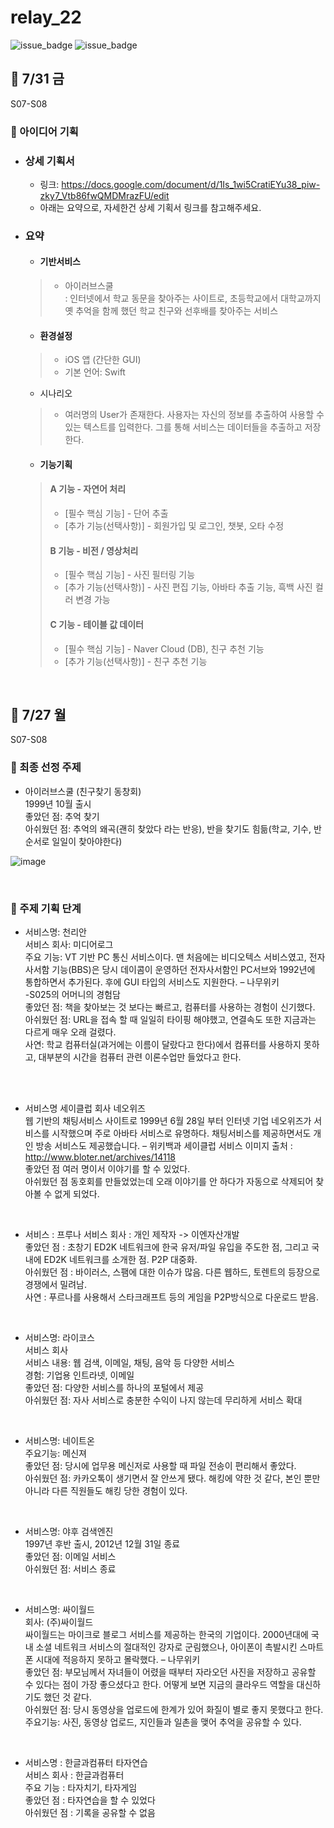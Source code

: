 # relay_22
![issue_badge](https://img.shields.io/badge/Team-relay_22-red?style=flat)
![issue_badge](https://img.shields.io/badge/Ver-Swift5-red?style=flat)

## :date: 7/31 금

S07-S08
### :pushpin: 아이디어 기획

* ### 상세 기획서
   * 링크: https://docs.google.com/document/d/1Is_1wi5CratiEYu38_piw-zky7_Vtb86fwQMDMrazFU/edit </br>
   * 아래는 요약으로, 자세한건 상세 기획서 링크를 참고해주세요. </br>

* ### 요약
   * #### 기반서비스 </br>
   > * 아이러브스쿨 </br>
   > : 인터넷에서 학교 동문을 찾아주는 사이트로, 초등학교에서 대학교까지 옛 추억을 함께 했던 학교 친구와 선후배를 찾아주는 서비스</br> 
   * #### 환경설정 </br>
   > * iOS 앱 (간단한 GUI)</br>
   > * 기본 언어: Swift</br>
   * 시나리오</br>
   > * 여러명의 User가 존재한다. 사용자는 자신의 정보를 추출하여 사용할 수 있는 텍스트를 입력한다. 그를 통해 서비스는 데이터들을 추출하고 저장한다. </br>

   * #### 기능기획 </br>
   > #### A 기능 - 자연어 처리 </br>
   > * [필수 핵심 기능] - 단어 추출 </br>
   > * [추가 기능(선택사항)] - 회원가입 및 로그인, 챗봇, 오타 수정 </br>
   > #### B 기능 - 비전 / 영상처리 </br>
   > * [필수 핵심 기능] - 사진 필터링 기능 </br>
   > * [추가 기능(선택사항)] - 사진 편집 기능, 아바타 추출 기능, 흑백 사진 컬러 변경 가능 </br> 
   > #### C 기능 - 테이블 값 데이터 </br>
   > * [필수 핵심 기능] - Naver Cloud (DB), 친구 추천 기능 </br>
   > * [추가 기능(선택사항)] - 친구 추천 기능 </br> 

</br>

## :date: 7/27 월
S07-S08

### :pushpin: 최종 선정 주제

* 아이러브스쿨 (친구찾기 동창회)</br>
1999년 10월 출시</br>
좋았던 점: 추억 찾기</br>
아쉬웠던 점: 추억의 왜곡(괜히 찾았다 라는 반응), 반을 찾기도 힘듦(학교, 기수, 반 순서로 일일이 찾아야한다)</br>

![image](https://user-images.githubusercontent.com/20080283/89000857-6d5fa900-d333-11ea-8b92-fbed90c4e087.png)

</br>

### :pushpin: 주제 기획 단계

* 서비스명: 천리안 </br>
서비스 회사: 미디어로그</br>
주요 기능: VT 기반 PC 통신 서비스이다. 맨 처음에는 비디오텍스 서비스였고, 전자사서함 기능(BBS)은 당시 데이콤이 운영하던 전자사서함인 PC서브와 1992년에 통합하면서 추가된다. 후에 GUI 타입의 서비스도 지원한다. – 나무위키</br>
-S025의 어머니의 경험담</br>
좋았던 점: 책을 찾아보는 것 보다는 빠르고, 컴퓨터를 사용하는 경험이 신기했다.</br>
아쉬웠던 점: URL을 접속 할 때 일일히 타이핑 해야했고, 연결속도 또한 지금과는 다르게 매우 오래 걸렸다.</br>
사연: 학교 컴퓨터실(과거에는 이름이 달랐다고 한다)에서 컴퓨터를 사용하지 못하고, 대부분의 시간을 컴퓨터 관련 이론수업만 들었다고 한다. </br>
 
 </br>

* 서비스명 세이클럽
회사 네오위즈</br>
웹 기반의 채팅서비스 사이트로 1999년 6월 28일 부터 인터넷 기업 네오위즈가 서비스를 시작했으며 주로 아바타 서비스로 유명하다. 채팅서비스를 제공하면서도 개인 방송 서비스도 제공했습니다.  – 위키백과
세이클럽 서비스 이미지 출처 : http://www.bloter.net/archives/14118 </br>
좋았던 점 여러 명이서 이야기를 할 수 있었다.</br>
아쉬웠던 점 동호회를 만들었었는데 오래 이야기를 안 하다가 자동으로 삭제되어 찾아볼 수 없게 되었다.</br>

</br>

* 서비스 : 프루나
서비스 회사 : 개인 제작자 -> 이엔자산개발</br>
좋았던 점 : 초창기 ED2K 네트워크에 한국 유저/파일 유입을 주도한 점, 그리고 국내에 ED2K 네트워크를 소개한 점. P2P 대중화.</br>
아쉬웠던 점 : 바이러스, 스팸에 대한 이슈가 많음. 다른 웹하드, 토렌트의 등장으로 경쟁에서 밀려남.</br>
사연 : 푸르나를 사용해서 스타크래프트 등의 게임을 P2P방식으로 다운로드 받음.</br>


</br>

* 서비스명: 라이코스 </br>
서비스 회사</br>
서비스 내용: 웹 검색, 이메일, 채팅, 음악 등 다양한 서비스</br>
경험: 기업용 인트라넷, 이메일</br>
좋았던 점: 다양한 서비스를 하나의 포털에서 제공</br>
아쉬웠던 점: 자사 서비스로 충분한 수익이 나지 않는데 무리하게 서비스 확대</br>

</br>

* 서비스명: 네이트온</br>
주요기능: 메신져</br>
좋았던 점: 당시에 업무용 메신저로 사용할 때 파일 전송이 편리해서 좋았다.</br>
아쉬웠던 점: 카카오톡이 생기면서 잘 안쓰게 됐다. 해킹에 약한 것 같다, 본인 뿐만 아니라 다른 직원들도 해킹 당한 경험이 있다.</br>

</br>

* 서비스명: 야후 검색엔진</br>
1997년 후반 출시, 2012년 12월 31일 종료</br>
좋았던 점: 이메일 서비스</br>
아쉬웠던 점: 서비스 종료</br>
  
 
* 서비스명: 싸이월드</br>
회사: (주)싸이월드</br>
싸이월드는 마이크로 블로그 서비스를 제공하는 한국의 기업이다. 2000년대에 국내 소셜 네트워크 서비스의 절대적인 강자로 군림했으나, 아이폰이 촉발시킨 스마트폰 시대에 적응하지 못하고 몰락했다. – 나무위키</br>
좋았던 점: 부모님께서 자녀들이 어렸을 때부터 자라오던 사진을 저장하고 공유할 수 있다는 점이 가장 좋으셨다고 한다. 어떻게 보면 지금의 클라우드 역할을 대신하기도 했던 것 같다.</br>
아쉬웠던 점: 당시 동영상을 업로드에 한계가 있어 화질이 별로 좋지 못했다고 한다. 주요기능: 사진, 동영상 업로드, 지인들과 일촌을 맺어 추억을 공유할 수 있다.</br>

</br>

* 서비스명 : 한글과컴퓨터 타자연습</br>
서비스 회사 : 한글과컴퓨터</br>
주요 기능 : 타자치기, 타자게임</br>
좋았던 점 : 타자연습을 할 수 있었다</br>
아쉬웠던 점 : 기록을 공유할 수 없음</br>

</br> 
